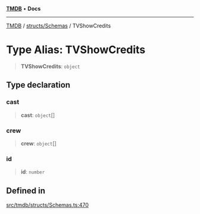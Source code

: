 [**TMDB**](../../../README.md) • **Docs**

***

[TMDB](../../../README.md) / [structs/Schemas](../README.md) / TVShowCredits

# Type Alias: TVShowCredits

> **TVShowCredits**: `object`

## Type declaration

### cast

> **cast**: `object`[]

### crew

> **crew**: `object`[]

### id

> **id**: `number`

## Defined in

[src/tmdb/structs/Schemas.ts:470](https://github.com/Norviah/media-hub/blob/d809718af017974e095f312fcfa8bfdf58d3e3e5/src/tmdb/structs/Schemas.ts#L470)
